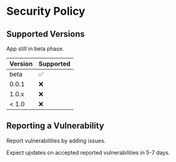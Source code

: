 # Security Policy

## Supported Versions

App still in beta phase.

| Version | Supported          |
| ------- | ------------------ |
| beta    | :white_check_mark: |
| 0.0.1   | :x:                |
| 1.0.x   | :x:                |
| < 1.0   | :x:                |

## Reporting a Vulnerability

Report vulnerabilities by adding issues.

Expect updates on accepted reported vulnerabilities in 5-7 days.
